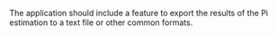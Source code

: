 The application should include a feature to export the results of the Pi estimation to a text file or other common formats.
